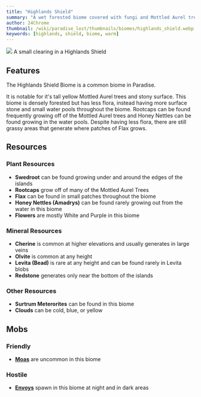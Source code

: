```yaml
---
title: "Highlands Shield"
summary: "A wet forested biome covered with fungi and Mottled Aurel trees"
author: 24Chrome
thumbnail: /wiki/paradise_lost/thumbnails/biomes/highlands_shield.webp
keywords: [highlands, shield, biome, warm]
---
```


<img src="/wiki/paradise_lost/biomes/highlands_shield.webp">
A small clearing in a Highlands Shield

## Features
The Highlands Shield Biome is a common biome in Paradise. 

It is notable for it's tall yellow Mottled Aurel trees and stony surface.
This biome is densely forested but has less flora, instead having more surface stone and small water pools throughout the biome. Rootcaps can be found frequently growing off of the Mottled Aurel trees and Honey Nettles can be found growing in the water pools. Despite having less flora, there are still grassy areas that generate where patches of Flax grows.


## Resources

### Plant Resources
* **Swedroot** can be found growing under and around the edges of the islands
* **Rootcaps** grow off of many of the Mottled Aurel Trees
* **Flax** can be found in small patches throughout the biome
* **Honey Nettles (Amadrys)** can be found rarely growing out from the water in this biome
* **Flowers** are mostly White and Purple in this biome

### Mineral Resources
* **Cherine** is common at higher elevations and usually generates in large veins
* **Olvite** is common at any height
* **Levita (Bead)** is rare at any height and can be found rarely in Levita blobs
* **Redstone** generates only near the bottom of the islands

### Other Resources
* **Surtrum Meterorites** can be found in this biome
* **Clouds** can be cold, blue, or yellow

## Mobs

### Friendly
* **[Moas](/wiki/paradise-lost/mobs/moa/)** are uncommon in this biome


### Hostile
* **[Envoys](/wiki/paradise-lost/mobs/envoy/)** spawn in this biome at night and in dark areas


